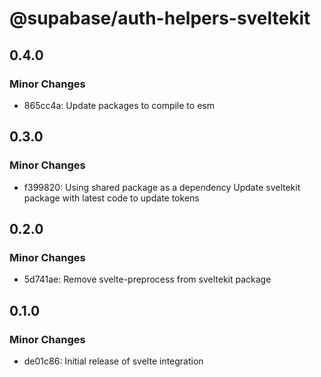 # @supabase/auth-helpers-sveltekit

## 0.4.0

### Minor Changes

- 865cc4a: Update packages to compile to esm

## 0.3.0

### Minor Changes

- f399820: Using shared package as a dependency
  Update sveltekit package with latest code to update tokens

## 0.2.0

### Minor Changes

- 5d741ae: Remove svelte-preprocess from sveltekit package

## 0.1.0

### Minor Changes

- de01c86: Initial release of svelte integration
